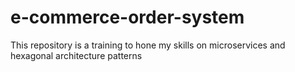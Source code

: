 # e-commerce-order-system
This repository is a training to hone my skills on microservices and hexagonal architecture patterns
